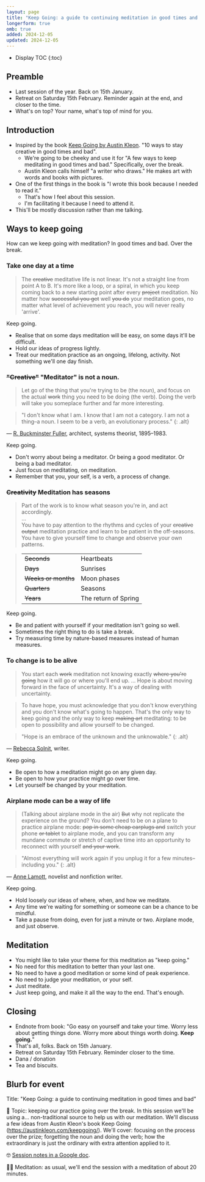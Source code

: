 ```yaml
---
layout: page
title: "Keep Going: a guide to continuing meditation in good times and bad (OMB session)"
longerform: true
omb: true
added: 2024-12-05
updated: 2024-12-05
---
```


* Display TOC
{:toc}

## Preamble

- Last session of the year. Back on 15th January.
- Retreat on Saturday 15th February. Reminder again at the end, and closer to the time.
- What's on top? Your name, what's top of mind for you.

## Introduction

- Inspired by the book [Keep Going by Austin Kleon](https://austinkleon.com/keepgoing/). "10 ways to stay creative in good times and bad".
    - We're going to be cheeky and use it for "A few ways to keep meditating in good times and bad." Specifically, over the break.
    - Austin Kleon calls himself "a writer who draws." He makes art with words and books with pictures.
- One of the first things in the book is "I wrote this book because I needed to read it."
    - That's how I feel about this session.
    - I'm facilitating it because I need to attend it.
- This'll be mostly discussion rather than me talking.

## Ways to keep going

How can we keep going with meditation? In good times and bad. Over the break.

### Take one day at a time

> The <del>creative</del> meditative life is not linear. It's not a straight line from point A to B. It's more like a loop, or a spiral, in which you keep coming back to a new starting point after every <del>project</del> meditation. No matter how <del>successful you get</del> well <del>you do</del> your meditation goes, no matter what level of achievement you reach, you will never really 'arrive'.

Keep going.

- Realise that on some days meditation will be easy, on some days it'll be difficult.
- Hold our ideas of progress lightly.
- Treat our meditation practice as an ongoing, lifelong, activity. Not something we'll one day finish.

### <del>"Creative"</del> "Meditator" is not a noun.

> Let go of the thing that you're trying to be (the noun), and focus on the actual <del>work</del> thing you need to be doing (the verb). Doing the verb will take you someplace further and far more interesting.

> "I don't know what I am. I know that I am not a category. I am not a thing–a noun. I seem to be a verb, an evolutionary process."
{: .alt}
<p class="quote-source">&mdash; <a href="https://www.bfi.org/">R. Buckminster Fuller</a>, architect, systems theorist, 1895–1983.</p>

Keep going.

- Don't worry about being a meditator. Or being a good meditator. Or being a bad meditator.
- Just focus on meditating, on meditation.
- Remember that you, your self, is a verb, a process of change.

### <del>Creativity</del> Meditation has seasons

> Part of the work is to know what season you're in, and act accordingly.<br>...<br>You have to pay attention to the rhythms and cycles of your <del>creative output</del> meditation practice and learn to be patient in the off-seasons. You have to give yourself time to change and observe your own patterns.

<blockquote class="alt">
    <table>
        <tr>
            <td><del>Seconds</del></td>
            <td>Heartbeats</td>
        </tr>
        <tr>
            <td><del>Days</del></td>
            <td>Sunrises</td>
        </tr>
        <tr>
            <td><del>Weeks or months</del></td>
            <td>Moon phases</td>
        </tr>
        <tr>
            <td><del>Quarters</del></td>
            <td>Seasons</td>
        </tr>
        <tr>
            <td><del>Years</del></td>
            <td>The return of Spring</td>
        </tr>
    </table>
</blockquote>

Keep going.

- Be and patient with yourself if your meditation isn't going so well.
- Sometimes the right thing to do is take a break.
- Try measuring time by nature-based measures instead of human measures.

### To change is to be alive

> You start each <del>work</del> meditation not knowing exactly <del>where you're going</del> how it will go or where you'll end up. ... Hope is about moving forward in the face of uncertainty. It's a way of dealing with uncertainty.


> To have hope, you must acknowledge that you don't know everything and you don't know what's going to happen. That's the only way to keep going and the only way to keep <del>making art</del> meditating: to be open to possibility and allow yourself to be changed.

> "Hope is an embrace of the unknown and the unknowable."
{: .alt}
<p class="quote-source">&mdash; <a href="http://rebeccasolnit.net/">Rebecca Solnit</a>, writer.</p>

Keep going.

- Be open to how a meditation might go on any given day.
- Be open to how your practice might go over time.
- Let yourself be changed by your meditation.

### Airplane mode can be a way of life

> (Talking about airplane mode in the air) <del>But</del> why not replicate the experience on the ground? You don't need to be on a plane to practice airplane mode: <del>pop in some cheap earplugs and</del> switch your phone <del>or tablet</del> to airplane mode, and you can transform any mundane commute or stretch of captive time into an opportunity to reconnect with yourself <del>and your work</del>.

> "Almost everything will work again if you unplug it for a few minutes–including you."
{: .alt}
<p class="quote-source">&mdash; <a href="https://en.wikipedia.org/wiki/Anne_Lamott">Anne Lamott</a>, novelist and nonfiction writer.</p>

Keep going.

- Hold loosely our ideas of where, when, and how we meditate.
- Any time we're waiting for something or someone can be a chance to be mindful.
- Take a pause from doing, even for just a minute or two. Airplane mode, and just observe.

## Meditation

- You might like to take your theme for this meditation as "keep going."
- No need for this meditation to better than your last one.
- No need to have a good meditation or some kind of peak experience.
- No need to judge your meditation, or your self.
- Just meditate.
- Just keep going, and make it all the way to the end. That's enough.

## Closing

- Endnote from book: "Go easy on yourself and take your time. Worry less about getting things done. Worry more about things worth doing. **Keep going.**"
- That's all, folks. Back on 15th January.
- Retreat on Saturday 15th February. Reminder closer to the time.
- Dana / donation
- Tea and biscuits.

## Blurb for event

Title: "Keep Going: a guide to continuing meditation in good times and bad"

📘 Topic: keeping our practice going over the break. In this session we'll be using a... non-traditional source to help us with our meditation. We'll discuss a few ideas from Austin Kleon's book Keep Going (https://austinkleon.com/keepgoing/). We'll cover: focusing on the process over the prize; forgetting the noun and doing the verb; how the extraordinary is just the ordinary with extra attention applied to it.

🤓 [Session notes in a Google doc](https://docs.google.com/document/d/1oV1QuS-Zu4xhlhaCLmb9QBETjbXP9qw5trVVXdTX_ak/edit?usp=sharing).

🧘‍♀️ Meditation: as usual, we'll end the session with a meditation of about 20 minutes.